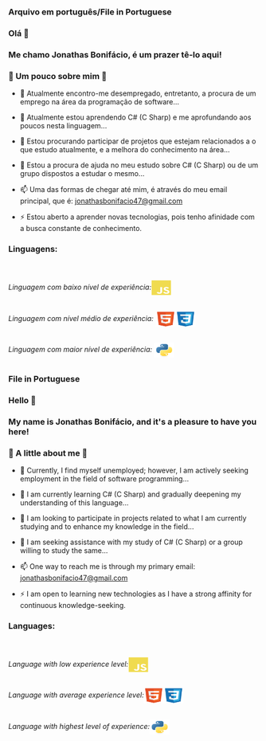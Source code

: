 ### Arquivo em português/File in Portuguese 

### Olá 👋
### Me chamo Jonathas Bonifácio, é um prazer tê-lo aqui!

### 💬 Um pouco sobre mim 💬

* 🔭 Atualmente encontro-me desempregado, entretanto, a procura de um emprego na área da programação de software...

* 🌱 Atualmente estou aprendendo C# (C Sharp) e me aprofundando aos poucos nesta linguagem...

* 👯 Estou procurando participar de projetos que estejam relacionados a o que estudo atualmente, e a melhora do conhecimento na área...

* 🤔 Estou a procura de ajuda no meu estudo sobre C# (C Sharp) ou de um grupo dispostos a estudar o mesmo...

* 📫 Uma das formas de chegar até mim, é através do meu email principal, que é: jonathasbonifacio47@gmail.com

* ⚡ Estou aberto a aprender novas tecnologias, pois tenho afinidade com a busca constante de conhecimento.

### Linguagens:
<div><style="display: inline_block"><br>
  <h6>Linguagem com baixo nível de experiência:<img align="center" alt="mrNS1S-Js" height="30" width="40" src="https://raw.githubusercontent.com/devicons/devicon/master/icons/javascript/javascript-plain.svg"><h6/>
  <h6>Linguagem com nível médio de experiência: 
    <img align="center" alt="mrNS1S-HTML5" height="30" width="40" src="https://raw.githubusercontent.com/devicons/devicon/master/icons/html5/html5-original.svg"><img align="center"mrNS1S-CSS3" height="30" width="40" src="https://raw.githubusercontent.com/devicons/devicon/master/icons/css3/css3-original.svg">
 <h6>Linguagem com maior nível de experiência:
   <img align="center" alt="mrNS1S-Python" height="30" width="40" src="https://raw.githubusercontent.com/devicons/devicon/master/icons/python/python-original.svg"><h6/>
   </div>

### File in Portuguese

### Hello 👋
### My name is Jonathas Bonifácio, and it's a pleasure to have you here!

### 💬 A little about me 💬

* 🔭 Currently, I find myself unemployed; however, I am actively seeking employment in the field of software programming...

* 🌱 I am currently learning C# (C Sharp) and gradually deepening my understanding of this language...

* 👯 I am looking to participate in projects related to what I am currently studying and to enhance my knowledge in the field...

* 🤔 I am seeking assistance with my study of C# (C Sharp) or a group willing to study the same...

* 📫 One way to reach me is through my primary email: jonathasbonifacio47@gmail.com

* ⚡ I am open to learning new technologies as I have a strong affinity for continuous knowledge-seeking.

### Languages:
<div><style="display: inline_block"><br>
<h6>Language with low experience level:<img align="center" alt="mrNS1S-Js" height="30" width="40" src="https://raw.githubusercontent.com/devicons/devicon/master/icons/javascript/javascript-plain.svg"></h6>
<h6>Language with average experience level:<img align="center" alt="mrNS1S-HTML5" height="30" width="40" src="https://raw.githubusercontent.com/devicons/devicon/master/icons/html5/html5-original.svg"><img align="center"mrNS1S-CSS3" height="30" width="40" src="https://raw.githubusercontent.com/devicons/devicon/master/icons/css3/css3-original.svg"></h6>

<h6>Language with highest level of experience:<img align="center" alt="mrNS1S-Python" height="30" width="40" src="https://raw.githubusercontent.com/devicons/devicon/master/icons/python/python-original.svg"></h6>
   </div>
